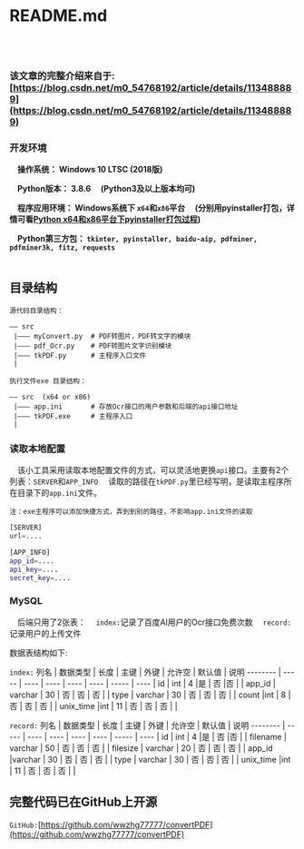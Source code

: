 # README.md

<br />
<br />

### 该文章的完整介绍来自于:[https://blog.csdn.net/m0_54768192/article/details/113488889](https://blog.csdn.net/m0_54768192/article/details/113488889)

### 开发环境

**&emsp;操作系统： Windows 10 LTSC (2018版)**

**&emsp;Python版本： 3.8.6 &emsp;(Python3及以上版本均可)**

**&emsp;程序应用环境： Windows系统下 `x64`和`x86`平台 &emsp;(分别用pyinstaller打包，详情可看[Python x64和x86平台下pyinstaller打包过程](https://blog.csdn.net/m0_54768192/article/details/113006948))**

**&emsp;Python第三方包： `tkinter, pyinstaller, baidu-aip, pdfminer, pdfminer3k, fitz, requests `**
<br />
<br />

## 目录结构
`源代码目录结构：`
```
—— src
 |——— myConvert.py	# PDF转图片，PDF转文字的模块
 |——— pdf_Ocr.py	# PDF转图片文字识别模块
 |——— tkPDF.py		# 主程序入口文件
 |
```

`执行文件exe 目录结构：`
```
—— src  (x64 or x86)
 |——— app.ini		# 存放Ocr接口的用户参数和后端的api接口地址
 |——— tkPDF.exe		# 主程序入口
 |
```

### 读取本地配置
&emsp;该小工具采用读取本地配置文件的方式，可以灵活地更换`api`接口。主要有2个列表：`SERVER`和`APP_INFO`
&emsp;读取的路径在`tkPDF.py`里已经写明，是读取主程序所在目录下的`app.ini`文件。
```
注：exe主程序可以添加快捷方式，弄到到别的路径，不影响app.ini文件的读取
```

```bash
[SERVER]
url=....

[APP_INFO]
app_id=....
api_key=....
secret_key=....
```


### MySQL
&emsp;后端只用了2张表：
&emsp;`index:`记录了百度AI用户的Ocr接口免费次数
&emsp;`record:`记录用户的上传文件

数据表结构如下:

`index:`
列名     |   数据类型   |   长度   |   主键   |   外键   |   允许空   |   默认值   |   说明
-------- | -----  | ---- | ---- | ---- | ---- | ----- | ---- |
id | int | 4 |是 | 否 |否 |  |
app_id  | varchar | 30 | 否 | 否 | 否 |  |
type  | varchar | 30 | 否 | 否 | 否 |  |
count |int | 8 | 否 | 否 | 否 |  |
unix_time |int | 11 | 否 | 否 | 否 |  | 

`record:`
列名     |   数据类型   |   长度   |   主键   |   外键   |   允许空   |   默认值   |   说明
-------- | -----  | ---- | ---- | ---- | ---- | ----- | ---- |
id | int | 4 |是 | 否 |否 |  |
filename  | varchar | 50 | 否 | 否 | 否 |  |
filesize  | varchar | 20 | 否 | 否 | 否 |  |
app_id |varchar | 30 | 否 | 否 | 否 |  |
type | varchar | 30 | 否 | 否 | 否 |  | 
unix_time |int | 11 | 否 | 否 | 否 |  | 

## 完整代码已在GitHub上开源
`GitHub:`[https://github.com/wwzhg77777/convertPDF](https://github.com/wwzhg77777/convertPDF)

